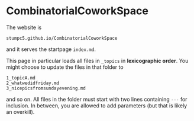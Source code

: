 # CombinatorialCoworkSpace

The website is

    stumpc5.github.io/CombinatorialCoworkSpace

and it serves the startpage `index.md`.

This page in particular loads all files in `_topics` in **lexicographic order**. You might choose to update the files in that folder to

    1_topicA.md
    2_whatwedidfriday.md
    3_nicepicsfromsundayevening.md

and so on. All files in the folder must start with two lines containing `---` for inclusion. In between, you are allowed to add parameters (but that is likely an overkill).
